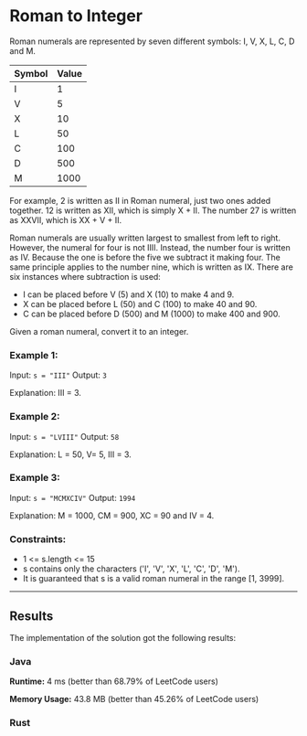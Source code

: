 # Roman to Integer

Roman numerals are represented by seven different symbols: I, V, X, L, C, D and M.

| Symbol | Value |
|--------|-------|
| I      | 1     |
| V      | 5     |
| X      | 10    |
| L      | 50    |
| C      | 100   |
| D      | 500   |
| M      | 1000  |

For example, 2 is written as II in Roman numeral, just two ones added together. 12 is written as XII, 
which is simply X + II. The number 27 is written as XXVII, which is XX + V + II.

Roman numerals are usually written largest to smallest from left to right. However, the numeral for 
four is not IIII. Instead, the number four is written as IV. Because the one is before the five we 
subtract it making four. The same principle applies to the number nine, which is written as IX. There are six instances where subtraction is used:

- I can be placed before V (5) and X (10) to make 4 and 9.
- X can be placed before L (50) and C (100) to make 40 and 90.
- C can be placed before D (500) and M (1000) to make 400 and 900.

Given a roman numeral, convert it to an integer.



### Example 1:

Input: `s = "III"`
Output: `3`

Explanation: III = 3.

### Example 2:

Input: `s = "LVIII"`
Output: `58`

Explanation: L = 50, V= 5, III = 3.

### Example 3:

Input: `s = "MCMXCIV"`
Output: `1994`

Explanation: M = 1000, CM = 900, XC = 90 and IV = 4.


### Constraints:

- 1 <= s.length <= 15
- s contains only the characters ('I', 'V', 'X', 'L', 'C', 'D', 'M').
- It is guaranteed that s is a valid roman numeral in the range [1, 3999].

***
## Results

The implementation of the solution got the following results:

### Java

**Runtime:** 4 ms (better than 68.79% of LeetCode users)

**Memory Usage:** 43.8 MB (better than 45.26% of LeetCode users)

### Rust